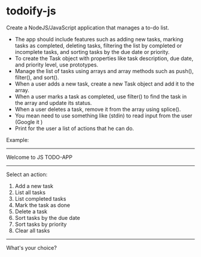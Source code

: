 # todoify-js

Create a NodeJS/JavaScript application that manages a to-do list.
- The app should include features such as adding new tasks, marking tasks as completed, deleting tasks, filtering the list by completed or incomplete tasks, and sorting tasks by the due date or priority.
- To create the Task object with properties like task description, due date, and priority level, use prototypes.
- Manage the list of tasks using arrays and array methods such as push(), filter(), and sort().
- When a user adds a new task, create a new Task object and add it to the array.
- When a user marks a task as completed, use filter() to find the task in the array and update its status.
- When a user deletes a task, remove it from the array using splice().
- You mean need to use something like (stdin) to read input from the user (Google it  )
- Print for the user a list of actions that he can do.

Example:
***************************
Welcome to JS TODO-APP
***************************
Select an action:
1) Add a new task
2) List all tasks
3) List completed tasks
4) Mark the task as done
5) Delete a task
6) Sort tasks by the due date
7) Sort tasks by priority
8) Clear all tasks
***************************
What's your choice?
